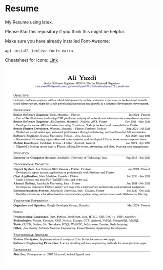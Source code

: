 # Resume
My Resume using latex.

Please Star this repository if you think this might be helpful.

Make sure you have already installed Font-Awsome:

`apt install texlive-fonts-extra`

Cheatsheet for icons: [Link](fontawesome5.pdf)

![My Resume](pic1.png "My Resume1")
